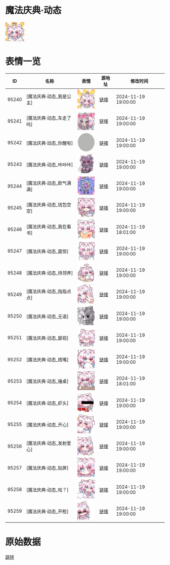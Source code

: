 # 魔法庆典·动态

<img src="./cover.png" height="60" alt="cover" />

# 表情一览

|ID|名称|表情|源地址|修改时间|
|----|----|----|----|----|
|95240|[魔法庆典·动态_我是公主]|<img src="./pic/095240_%5B魔法庆典·动态_我是公主%5D.gif" height="60" alt="我是公主"/>|[链接](https://i0.hdslb.com/bfs/garb/0044ad64472fe332ace0bd21a8557ca7dd2e39aa.gif)|2024-11-19 19:00:00|
|95241|[魔法庆典·动态_车走了吗]|<img src="./pic/095241_%5B魔法庆典·动态_车走了吗%5D.gif" height="60" alt="车走了吗"/>|[链接](https://i0.hdslb.com/bfs/garb/1ade1f6a6533e3f741979147a7b8064f9f0419ed.gif)|2024-11-19 19:00:00|
|95242|[魔法庆典·动态_你醒啦]|<img src="./pic/095242_%5B魔法庆典·动态_你醒啦%5D.gif" height="60" alt="你醒啦"/>|[链接](https://i0.hdslb.com/bfs/garb/c49cb9a3574b8a07b12e420b208af8fe6da79476.gif)|2024-11-19 19:00:00|
|95243|[魔法庆典·动态_咔咔咔]|<img src="./pic/095243_%5B魔法庆典·动态_咔咔咔%5D.gif" height="60" alt="咔咔咔"/>|[链接](https://i0.hdslb.com/bfs/garb/331d67df112fc910866144660f4dfccb411f1842.gif)|2024-11-19 19:00:00|
|95244|[魔法庆典·动态_欧气满满]|<img src="./pic/095244_%5B魔法庆典·动态_欧气满满%5D.gif" height="60" alt="欧气满满"/>|[链接](https://i0.hdslb.com/bfs/garb/ab06131fdea7839c1568f075a0606b866cf3c291.gif)|2024-11-19 19:00:00|
|95245|[魔法庆典·动态_钱包空空]|<img src="./pic/095245_%5B魔法庆典·动态_钱包空空%5D.gif" height="60" alt="钱包空空"/>|[链接](https://i0.hdslb.com/bfs/garb/68911099a85214c9f1243d4a3501ea6fa6329564.gif)|2024-11-19 19:00:00|
|95246|[魔法庆典·动态_我在看书]|<img src="./pic/095246_%5B魔法庆典·动态_我在看书%5D.gif" height="60" alt="我在看书"/>|[链接](https://i0.hdslb.com/bfs/garb/3cdef9fd826de5364422d1cdd16529113bbb5b67.gif)|2024-11-19 18:01:00|
|95247|[魔法庆典·动态_震惊]|<img src="./pic/095247_%5B魔法庆典·动态_震惊%5D.gif" height="60" alt="震惊"/>|[链接](https://i0.hdslb.com/bfs/garb/146e3fd81f7d078ddcb583a2e581ee1cc40097c5.gif)|2024-11-19 19:00:00|
|95248|[魔法庆典·动态_待领养]|<img src="./pic/095248_%5B魔法庆典·动态_待领养%5D.gif" height="60" alt="待领养"/>|[链接](https://i0.hdslb.com/bfs/garb/7ac116fea0e1b74fe6a1437c95ee982575d9499c.gif)|2024-11-19 19:00:00|
|95249|[魔法庆典·动态_指指点点]|<img src="./pic/095249_%5B魔法庆典·动态_指指点点%5D.gif" height="60" alt="指指点点"/>|[链接](https://i0.hdslb.com/bfs/garb/1a5b1e31e96d4cf5e2fa75561455a4ab343ccda4.gif)|2024-11-19 19:00:00|
|95250|[魔法庆典·动态_无语]|<img src="./pic/095250_%5B魔法庆典·动态_无语%5D.gif" height="60" alt="无语"/>|[链接](https://i0.hdslb.com/bfs/garb/2d6bb9ac4fa562a6ebd77fe5e96a516b084483ab.gif)|2024-11-19 19:00:00|
|95251|[魔法庆典·动态_鄙视]|<img src="./pic/095251_%5B魔法庆典·动态_鄙视%5D.gif" height="60" alt="鄙视"/>|[链接](https://i0.hdslb.com/bfs/garb/44d37a94e3077530794d640416c756381524298a.gif)|2024-11-19 19:00:00|
|95252|[魔法庆典·动态_捂嘴]|<img src="./pic/095252_%5B魔法庆典·动态_捂嘴%5D.gif" height="60" alt="捂嘴"/>|[链接](https://i0.hdslb.com/bfs/garb/9e286c91c1646db3d1e273bb64d28ed7b01de940.gif)|2024-11-19 19:00:00|
|95253|[魔法庆典·动态_锤桌]|<img src="./pic/095253_%5B魔法庆典·动态_锤桌%5D.gif" height="60" alt="锤桌"/>|[链接](https://i0.hdslb.com/bfs/garb/c4eb53d3805446e33c1139d4eeaa578db6934926.gif)|2024-11-19 18:01:00|
|95254|[魔法庆典·动态_虾头]|<img src="./pic/095254_%5B魔法庆典·动态_虾头%5D.gif" height="60" alt="虾头"/>|[链接](https://i0.hdslb.com/bfs/garb/dbfe9d6e981d47d43d18b2246db5c517f0484737.gif)|2024-11-19 19:00:00|
|95255|[魔法庆典·动态_开心]|<img src="./pic/095255_%5B魔法庆典·动态_开心%5D.gif" height="60" alt="开心"/>|[链接](https://i0.hdslb.com/bfs/garb/0de52fe5aa6a52462d56b6cabb6da397caa939b9.gif)|2024-11-19 19:00:00|
|95256|[魔法庆典·动态_发射爱心]|<img src="./pic/095256_%5B魔法庆典·动态_发射爱心%5D.gif" height="60" alt="发射爱心"/>|[链接](https://i0.hdslb.com/bfs/garb/ed38df77e812440c8e5da30c29faba23ba55a9e9.gif)|2024-11-19 19:00:00|
|95257|[魔法庆典·动态_贴屏]|<img src="./pic/095257_%5B魔法庆典·动态_贴屏%5D.gif" height="60" alt="贴屏"/>|[链接](https://i0.hdslb.com/bfs/garb/81dd0fcaed301f56b06d6a28d6b639f96fe9592b.gif)|2024-11-19 19:00:00|
|95258|[魔法庆典·动态_哈？]|<img src="./pic/095258_%5B魔法庆典·动态_哈？%5D.gif" height="60" alt="哈？"/>|[链接](https://i0.hdslb.com/bfs/garb/50e66ff2a4010e1f972724770b633ca10c97aaff.gif)|2024-11-19 19:00:00|
|95259|[魔法庆典·动态_开枪]|<img src="./pic/095259_%5B魔法庆典·动态_开枪%5D.gif" height="60" alt="开枪"/>|[链接](https://i0.hdslb.com/bfs/garb/ec0faf048574635f789a16e876e41eb704eb02ea.gif)|2024-11-19 19:00:00|

# 原始数据

[跳转](./raw.json)

